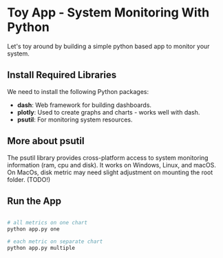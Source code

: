 # Toy App - System Monitoring With Python

Let's toy around by building a simple python based app to monitor your system.

## Install Required Libraries

We need to install the following Python packages:

- **dash**: Web framework for building dashboards.
- **plotly**: Used to create graphs and charts - works well with dash.
- **psutil**: For monitoring system resources.

## More about psutil

The psutil library provides cross-platform access to system monitoring information (ram, cpu and disk). It works on Windows, Linux, and macOS. On MacOs, disk metric may need slight adjustment on mounting the root folder. (TODO!)

## Run the App

```python

# all metrics on one chart
python app.py one

# each metric on separate chart
python app.py multiple

```
